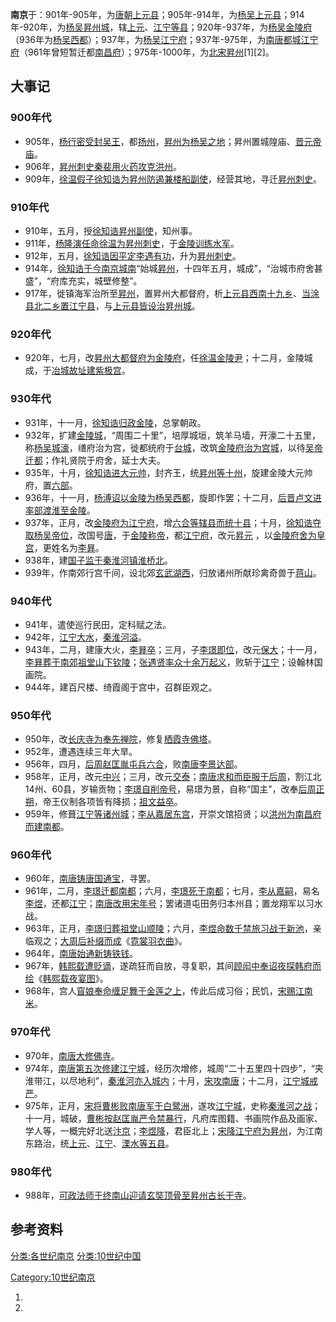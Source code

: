 **南京**于：901年-905年，为[唐朝](../Page/唐朝.md "wikilink")[上元县](https://zh.wikipedia.org/wiki/上元县 "wikilink")；905年-914年，为[杨吴](../Page/杨吴.md "wikilink")[上元县](https://zh.wikipedia.org/wiki/上元县 "wikilink")；914年-920年，为[杨吴](../Page/杨吴.md "wikilink")[昇州城](https://zh.wikipedia.org/wiki/昇州城 "wikilink")，辖[上元](https://zh.wikipedia.org/wiki/上元县 "wikilink")、[江宁等县](../Page/江宁县.md "wikilink")；920年-937年，为[杨吴](../Page/杨吴.md "wikilink")[金陵府](https://zh.wikipedia.org/wiki/金陵府 "wikilink")（936年为[杨吴西都](../Page/杨吴.md "wikilink")）；937年，为[杨吴](../Page/杨吴.md "wikilink")[江宁府](../Page/江宁府.md "wikilink")；937年-975年，为[南唐都城](../Page/南唐.md "wikilink")[江宁府](../Page/江宁府.md "wikilink")（961年曾短暂迁都[南昌府](../Page/南昌府.md "wikilink")）；975年-1000年，为[北宋](../Page/北宋.md "wikilink")[昇州](https://zh.wikipedia.org/wiki/昇州 "wikilink")\[1\]\[2\]。

## 大事记

### 900年代

  - 905年，[杨行密受封吴王](https://zh.wikipedia.org/wiki/杨行密 "wikilink")，都[扬州](../Page/扬州_\(古代\).md "wikilink")，[昇州为](https://zh.wikipedia.org/wiki/昇州 "wikilink")[杨吴之地](../Page/杨吴.md "wikilink")；昇州置城隍庙、[晋元帝庙](https://zh.wikipedia.org/wiki/晋元帝 "wikilink")。
  - 906年，[昇州刺史](https://zh.wikipedia.org/wiki/昇州 "wikilink")[秦裴用](https://zh.wikipedia.org/wiki/秦裴 "wikilink")[火药攻克](../Page/火药.md "wikilink")[洪州](https://zh.wikipedia.org/wiki/洪州_\(隋朝\) "wikilink")。
  - 909年，[徐温假子](https://zh.wikipedia.org/wiki/徐温 "wikilink")[徐知诰为](https://zh.wikipedia.org/wiki/徐知诰 "wikilink")[昇州防遏兼楼船副使](https://zh.wikipedia.org/wiki/昇州 "wikilink")，经营其地，寻迁[昇州刺史](https://zh.wikipedia.org/wiki/昇州 "wikilink")。

### 910年代

  - 910年，五月，授[徐知诰](https://zh.wikipedia.org/wiki/徐知诰 "wikilink")[昇州副使](https://zh.wikipedia.org/wiki/昇州 "wikilink")，知州事。
  - 911年，[杨隆演任命](https://zh.wikipedia.org/wiki/杨隆演 "wikilink")[徐温为](https://zh.wikipedia.org/wiki/徐温 "wikilink")[昇州刺史](https://zh.wikipedia.org/wiki/昇州 "wikilink")，于[金陵训练水军](https://zh.wikipedia.org/wiki/金陵 "wikilink")。
  - 912年，五月，[徐知诰因平定](https://zh.wikipedia.org/wiki/徐知诰 "wikilink")[李遇有功](https://zh.wikipedia.org/wiki/李遇 "wikilink")，升为[昇州刺史](https://zh.wikipedia.org/wiki/昇州 "wikilink")。
  - 914年，[徐知诰于今南京城南](https://zh.wikipedia.org/wiki/徐知诰 "wikilink")“始城[昇州](https://zh.wikipedia.org/wiki/昇州 "wikilink")，十四年五月，城成”，“治城市府舍甚盛”，“府库充实，城壁修整”。
  - 917年，徙镇海军治所至[昇州](https://zh.wikipedia.org/wiki/昇州 "wikilink")，置昇州大都督府，析[上元县西南十九乡](https://zh.wikipedia.org/wiki/上元县 "wikilink")、[当涂县北二乡置](../Page/当涂县.md "wikilink")[江宁县](../Page/江宁县.md "wikilink")，与[上元县皆设治](https://zh.wikipedia.org/wiki/上元县 "wikilink")[昇州城](https://zh.wikipedia.org/wiki/昇州城 "wikilink")。

### 920年代

  - 920年，七月，改[昇州大都督府为](https://zh.wikipedia.org/wiki/昇州 "wikilink")[金陵府](https://zh.wikipedia.org/wiki/金陵府 "wikilink")，任[徐温金陵尹](https://zh.wikipedia.org/wiki/徐温 "wikilink")；十二月，金陵城成，于[冶城故址建](https://zh.wikipedia.org/wiki/冶城_\(南京\) "wikilink")[紫极宫](https://zh.wikipedia.org/wiki/紫极宫 "wikilink")。

### 930年代

  - 931年，十一月，[徐知诰归政](https://zh.wikipedia.org/wiki/徐知诰 "wikilink")[金陵](https://zh.wikipedia.org/wiki/金陵 "wikilink")，总掌朝政。
  - 932年，扩建[金陵城](../Page/金陵城.md "wikilink")，“周围二十里”，培厚城垣，筑羊马墙，开濠二十五里，称[杨吴城濠](https://zh.wikipedia.org/wiki/杨吴城濠 "wikilink")，缮府治为宫，徙都统府于[台城](../Page/台城.md "wikilink")，改筑[金陵府治为宫城](https://zh.wikipedia.org/wiki/金陵府 "wikilink")，以待[吴帝迁都](../Page/杨吴.md "wikilink")；作礼贤院于府舍，延士大夫。
  - 935年，十月，[徐知诰进大元帅](https://zh.wikipedia.org/wiki/徐知诰 "wikilink")，封齐王，统[昇州等十州](https://zh.wikipedia.org/wiki/昇州 "wikilink")，旋建金陵大元帅府，置[六部](../Page/六部.md "wikilink")。
  - 936年，十一月，[杨溥诏以](https://zh.wikipedia.org/wiki/杨溥_\(吴\) "wikilink")[金陵为](https://zh.wikipedia.org/wiki/金陵 "wikilink")[杨吴西都](../Page/杨吴.md "wikilink")，旋即作罢；十二月，[后晋](../Page/后晋.md "wikilink")[卢文进率部渡淮至](../Page/卢文进.md "wikilink")[金陵](https://zh.wikipedia.org/wiki/金陵 "wikilink")。
  - 937年，正月，改[金陵府为](https://zh.wikipedia.org/wiki/金陵府 "wikilink")[江宁府](../Page/江宁府.md "wikilink")，增[六合等辖县而统十县](../Page/六合县.md "wikilink")；十月，[徐知诰夺取](https://zh.wikipedia.org/wiki/徐知诰 "wikilink")[杨吴帝位](../Page/杨吴.md "wikilink")，改国号[唐](../Page/南唐.md "wikilink")，于[金陵称帝](https://zh.wikipedia.org/wiki/金陵 "wikilink")，都[江宁府](../Page/江宁府.md "wikilink")，改元[昇元](../Page/昇元.md "wikilink")
    ，以[金陵府舍为皇宫](https://zh.wikipedia.org/wiki/金陵府 "wikilink")，更姓名为[李昪](../Page/李昪.md "wikilink")。
  - 938年，建[国子监于](../Page/国子监.md "wikilink")[秦淮河](../Page/秦淮河.md "wikilink")[镇淮桥北](https://zh.wikipedia.org/wiki/镇淮桥 "wikilink")。
  - 939年，作南郊行宫千间，设北郊[玄武湖西](../Page/玄武湖.md "wikilink")，归放诸州所献珍禽奇兽于[蒋山](https://zh.wikipedia.org/wiki/蒋山 "wikilink")。

### 940年代

  - 941年，遣使巡行民田，定科赋之法。
  - 942年，[江宁大水](../Page/江宁府.md "wikilink")，[秦淮河溢](../Page/秦淮河.md "wikilink")。
  - 943年，二月，建康大火，[李昪卒](../Page/李昪.md "wikilink")；三月，子[李璟即位](https://zh.wikipedia.org/wiki/李璟 "wikilink")，改元[保大](../Page/保大_\(南唐\).md "wikilink")；十一月，[李昪葬于南郊](../Page/李昪.md "wikilink")[祖堂山下](https://zh.wikipedia.org/wiki/祖堂山 "wikilink")[钦陵](../Page/南唐二陵.md "wikilink")；[张遇贤率众十余万起义](https://zh.wikipedia.org/wiki/张遇贤 "wikilink")，败斩于[江宁](../Page/江宁府.md "wikilink")；设翰林国画院。
  - 944年，建百尺楼、绮霞阁于宫中，召群臣观之。

### 950年代

  - 950年，改[长庆寺为](https://zh.wikipedia.org/wiki/长庆寺 "wikilink")[奉先禅院](https://zh.wikipedia.org/wiki/奉先禅院 "wikilink")，修复[栖霞寺佛塔](../Page/栖霞寺.md "wikilink")。
  - 952年，遭遇连续三年大旱。
  - 956年，四月，[后周](../Page/后周.md "wikilink")[赵匡胤屯兵](../Page/赵匡胤.md "wikilink")[六合](../Page/六合县.md "wikilink")，败[南唐](../Page/南唐.md "wikilink")[李景达部](../Page/李景达.md "wikilink")。
  - 958年，正月，改元[中兴](../Page/中兴_\(南唐\).md "wikilink")；三月，改元[交泰](../Page/交泰.md "wikilink")；[南唐求和而臣服于](../Page/南唐.md "wikilink")[后周](../Page/后周.md "wikilink")，割江北14州、60县，岁输贡物；[李璟自削帝号](https://zh.wikipedia.org/wiki/李璟 "wikilink")，易璟为景，自称“国主”，改奉[后周正朔](../Page/后周.md "wikilink")，帝王仪制各项皆有降损；[祖文益卒](https://zh.wikipedia.org/wiki/祖文益 "wikilink")。
  - 959年，修葺[江宁等诸州城](../Page/江宁府.md "wikilink")；[李从嘉居东宫](https://zh.wikipedia.org/wiki/李从嘉 "wikilink")，开崇文馆招贤；以[洪州为](https://zh.wikipedia.org/wiki/洪州_\(隋朝\) "wikilink")[南昌府而建](../Page/南昌府.md "wikilink")[南都](../Page/南昌府.md "wikilink")。

### 960年代

  - 960年，[南唐铸](../Page/南唐.md "wikilink")[唐国通宝](https://zh.wikipedia.org/wiki/唐国通宝 "wikilink")，寻罢。
  - 961年，二月，[李璟迁都](https://zh.wikipedia.org/wiki/李璟 "wikilink")[南都](../Page/南昌府.md "wikilink")；六月，[李璟死于](https://zh.wikipedia.org/wiki/李璟 "wikilink")[南都](../Page/南昌府.md "wikilink")；七月，[李从嘉嗣](https://zh.wikipedia.org/wiki/李从嘉 "wikilink")，易名[李煜](../Page/李煜.md "wikilink")，还都[江宁](../Page/江宁府.md "wikilink")；[南唐改用](../Page/南唐.md "wikilink")[宋年号](../Page/宋朝.md "wikilink")；罢诸道屯田务归本州县；置龙翔军以习水战。
  - 963年，正月，[李璟归葬](https://zh.wikipedia.org/wiki/李璟 "wikilink")[祖堂山](https://zh.wikipedia.org/wiki/祖堂山 "wikilink")[顺陵](../Page/南唐二陵.md "wikilink")；六月，[李煜命数千禁旅习战于新池](../Page/李煜.md "wikilink")，亲临观之；[大周后补缀而成](../Page/大周后.md "wikilink")《[霓裳羽衣曲](../Page/霓裳羽衣曲.md "wikilink")》。
  - 964年，[南唐始通新铸铁钱](../Page/南唐.md "wikilink")。
  - 967年，[韩熙载遭贬谪](https://zh.wikipedia.org/wiki/韩熙 "wikilink")，遂疏狂而自放，寻复职，其间[顾闳中奉诏夜探韩府而绘](https://zh.wikipedia.org/wiki/顾闳中 "wikilink")《[韩熙载夜宴图](../Page/韩熙载夜宴图.md "wikilink")》。
  - 968年，宫人[窅娘奉命](../Page/窅娘.md "wikilink")[缠足舞于金莲之上](../Page/缠足.md "wikilink")，传此后成习俗；民饥，[宋赐江南米](../Page/宋朝.md "wikilink")。

### 970年代

  - 970年，[南唐大修](../Page/南唐.md "wikilink")[佛寺](../Page/佛寺.md "wikilink")。
  - 974年，[南唐第五次修建](../Page/南唐.md "wikilink")[江宁城](https://zh.wikipedia.org/wiki/江宁城 "wikilink")，经历次增修，城周“二十五里四十四步”，“夹淮带江，以尽地利”，[秦淮河亦入城内](../Page/秦淮河.md "wikilink")；十月，[宋攻](../Page/宋朝.md "wikilink")[南唐](../Page/南唐.md "wikilink")；十二月，[江宁城戒严](https://zh.wikipedia.org/wiki/江宁城 "wikilink")。
  - 975年，正月，[宋将](../Page/宋朝.md "wikilink")[曹彬败](../Page/曹彬.md "wikilink")[南唐军于](../Page/南唐.md "wikilink")[白鹭洲](https://zh.wikipedia.org/wiki/白鹭洲_\(南京\) "wikilink")，遂攻[江宁城](https://zh.wikipedia.org/wiki/江宁城 "wikilink")，史称[秦淮河之战](../Page/秦淮河之战.md "wikilink")；十一月，城破，[曹彬按](../Page/曹彬.md "wikilink")[赵匡胤严令禁暴行](../Page/赵匡胤.md "wikilink")，凡府库图籍、书画院作品及画家、学人等，一概完好北送[汴京](https://zh.wikipedia.org/wiki/汴京 "wikilink")；[李煜降](../Page/李煜.md "wikilink")，君臣北上；[宋降](../Page/宋朝.md "wikilink")[江宁府为](../Page/江宁府.md "wikilink")[昇州](https://zh.wikipedia.org/wiki/昇州 "wikilink")，为江南东路治，统[上元](https://zh.wikipedia.org/wiki/上元县 "wikilink")、[江宁](../Page/江宁县.md "wikilink")、[溧水等五县](../Page/溧水县.md "wikilink")。

### 980年代

  - 988年，[可政法师于](https://zh.wikipedia.org/wiki/可政 "wikilink")[终南山迎请](../Page/终南山.md "wikilink")[玄奘顶骨至](../Page/玄奘.md "wikilink")[昇州](https://zh.wikipedia.org/wiki/昇州 "wikilink")[古长干寺](https://zh.wikipedia.org/wiki/古长干寺 "wikilink")。

## 参考资料

[分类:各世纪南京](https://zh.wikipedia.org/wiki/分类:各世纪南京 "wikilink")
[分类:10世纪中国](https://zh.wikipedia.org/wiki/分类:10世纪中国 "wikilink")

[Category:10世纪南京](https://zh.wikipedia.org/wiki/Category:10世纪南京 "wikilink")

1.
2.